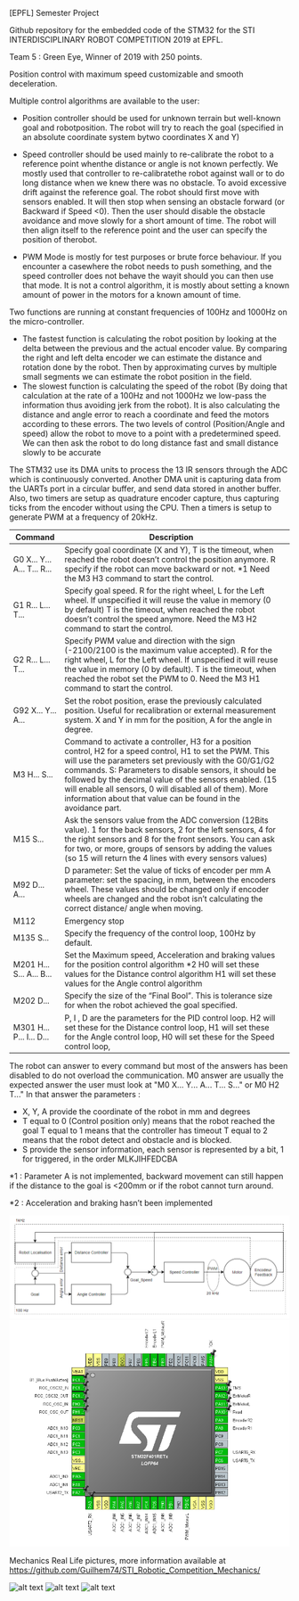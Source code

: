 [EPFL] Semester Project

Github repository for the embedded code of the STM32 for the STI INTERDISCIPLINARY ROBOT COMPETITION 2019 at EPFL.

Team 5 : Green Eye, Winner of 2019 with 250 points.

Position control with maximum speed customizable and smooth deceleration.

Multiple control algorithms are available to the user:
  * Position controller should be used for unknown terrain but well-known goal and robotposition. The robot will try to reach the goal (specified in an absolute coordinate system bytwo coordinates X and Y)
  
  * Speed controller should be used mainly to re-calibrate the robot to a reference point whenthe distance or angle is not known perfectly. We mostly used that controller to re-calibratethe robot against wall or to do long distance when we knew there was no obstacle. To avoid excessive drift against the reference goal. The robot should first move with sensors enabled. It will then stop when sensing an obstacle forward (or Backward if Speed <0). Then the user should disable the obstacle avoidance and move slowly for a short amount of time. The robot will then align itself to the reference point and the user can specify the position of therobot.
  
  * PWM Mode is mostly for test purposes or brute force behaviour.  If you encounter a casewhere the robot needs to push something, and the speed controller does not behave the wayit should you can then use that mode. It is not a control algorithm, it is mostly about setting a known amount of power in the motors for a known amount of time.
 
Two functions are running at constant frequencies of 100Hz and 1000Hz on the micro-controller. 
  * The fastest function is calculating the robot position by looking at the delta between the previous and the actual encoder value. 
By comparing the right and left delta encoder we can estimate the distance and rotation done by the robot. Then by approximating curves by multiple small segments we can estimate the robot position in the field. 
  * The slowest function is calculating the speed of the robot (By doing that calculation at the rate of a 100Hz and not 1000Hz we low-pass the information thus avoiding jerk from the robot). It is also calculating the distance and angle error to reach a coordinate and feed the motors according to these errors. The two levels of control (Position/Angle and speed) allow the robot to move to a point with a predetermined speed. We can then ask the robot to do long distance fast and small distance slowly to be accurate

The STM32 use its DMA units to process the 13 IR sensors through the ADC which is continuously converted.
Another DMA unit is capturing data from the UARTs port in a circular buffer, and send data stored in another buffer. 
Also, two timers are setup as quadrature encoder capture, thus capturing ticks from the encoder without using the CPU. 
Then a timers is setup to generate PWM at a frequency of 20kHz.

|    Command                        |    Description                                                                                                                                                                                                                                                                                                                                                                                                                            |   |
|-----------------------------------|-------------------------------------------------------------------------------------------------------------------------------------------------------------------------------------------------------------------------------------------------------------------------------------------------------------------------------------------------------------------------------------------------------------------------------------------|---|
|    G0 X... Y... A... T... R...    |    Specify   goal coordinate (X and Y), T is the timeout, when reached the robot doesn’t   control the position anymore. R specify if the robot can move backward or   not. *1   Need the M3 H3 command to start the   control.                                                                                                                                                                                                           |   |
|    G1 R... L... T...              |    Specify   goal speed. R for the right wheel, L for the Left wheel. If unspecified it   will reuse the value in memory (0 by default) T is the timeout, when reached   the robot doesn’t control the speed anymore. Need the M3 H2 command to start   the control.                                                                                                                                                                      |   |
|    G2 R... L... T...              |    Specify PWM value and   direction with the sign (-2100/2100 is the maximum value accepted). R for the   right wheel, L for the Left wheel. If unspecified it will reuse the value in   memory (0 by default).   T is the timeout, when reached the robot   set the PWM to 0.   Need the M3 H1 command to start the   control.                                                                                                          |   |
|    G92 X... Y... A...             |    Set the robot position, erase the previously calculated position.   Useful for recalibration or external measurement system. X and Y in mm for   the position, A for the angle in degree.                                                                                                                                                                                                                                              |   |
|    M3 H... S...                   |    Command to activate a controller, H3 for a   position control, H2 for a speed control, H1 to set the PWM. This will use   the parameters set previously with the G0/G1/G2 commands.   S:   Parameters to disable sensors, it should be followed by the decimal value of the   sensors enabled. (15 will enable all sensors, 0 will disabled all of them).   More information about that value can be   found in the avoidance part.    |   |
|    M15 S...                       |    Ask the sensors value from the ADC conversion (12Bits   value). 1 for the back sensors, 2 for the left sensors, 4 for the right   sensors and 8 for the front sensors. You can ask for two, or more, groups of   sensors by adding the values (so 15 will return the 4 lines with every   sensors values)                                                                                                                              |   |
|    M92 D... A...                  |    D parameter: Set the value of ticks of   encoder per mm   A parameter: set the spacing, in mm,   between the encoders wheel.   These values should be changed only if   encoder wheels are changed and the robot isn’t calculating the correct   distance/ angle when moving.                                                                                                                                                          |   |
|    M112                           |    Emergency stop                                                                                                                                                                                                                                                                                                                                                                                                                         |   |
|    M135 S...                      |    Specify the frequency of the control   loop, 100Hz by default.                                                                                                                                                                                                                                                                                                                                                                         |   |
|    M201 H... S... A... B...       |    Set   the Maximum speed, Acceleration and braking values for the position control   algorithm *2   H0 will set these values for the Distance   control algorithm H1 will set these values for the Angle control algorithm                                                                                                                                                                                                              |   |
|    M202 D...                      |    Specify the size of the “Final Bool”.   This is tolerance size for when the robot achieved the goal specified.                                                                                                                                                                                                                                                                                                                         |   |
|    M301 H... P... I... D...       |    P, I , D are the parameters for the PID   control loop.   H2 will set these for the Distance   control loop,   H1 will set these for the Angle control   loop,   H0 will set these for the Speed control   loop,                                                                                                                                                                                                                       |   |

The robot can answer to every command but most of the answers has been disabled to do not overload the communication. M0 answer are usually the expected answer the user must look at "M0 X... Y... A... T... S..." or M0 H2 T..."
In that answer the parameters :
  * X, Y, A provide the coordinate of the robot in mm and degrees
  * T equal to 0 (Control position only) means that the robot reached the goal
    T equal to 1 means that the controller has timeout
    T equal to 2 means that the robot detect and obstacle and is blocked.
  * S provide the sensor information, each sensor is represented by a bit, 1 for triggered, in the order MLKJIHFEDCBA

*1 : Parameter A is not implemented, backward movement can still happen if the distance to the goal is <200mm or if the robot cannot turn around.

*2 : Acceleration and braking hasn’t been implemented

![alt text](https://github.com/Guilhem74/STI_Robotic_Competition_Electronics/blob/master/Pictures/Control_Schematic.png?raw=true)
![alt text](https://github.com/Guilhem74/STI_Robotic_Competition_Electronics/blob/master/Pictures/CubeMX.png?raw=true)

 
Mechanics Real Life pictures, more information available at https://github.com/Guilhem74/STI_Robotic_Competition_Mechanics/

![alt text](https://github.com/Guilhem74/STI_Robotic_Competition_Mechanics/blob/master/Pictures/Back_Render.png?raw=true)
![alt text](https://github.com/Guilhem74/STI_Robotic_Competition_Mechanics/blob/master/Pictures/Bottom_Render.png?raw=true)
![alt text](https://github.com/Guilhem74/STI_Robotic_Competition_Mechanics/blob/master/Pictures/Front_Render.png?raw=true)
